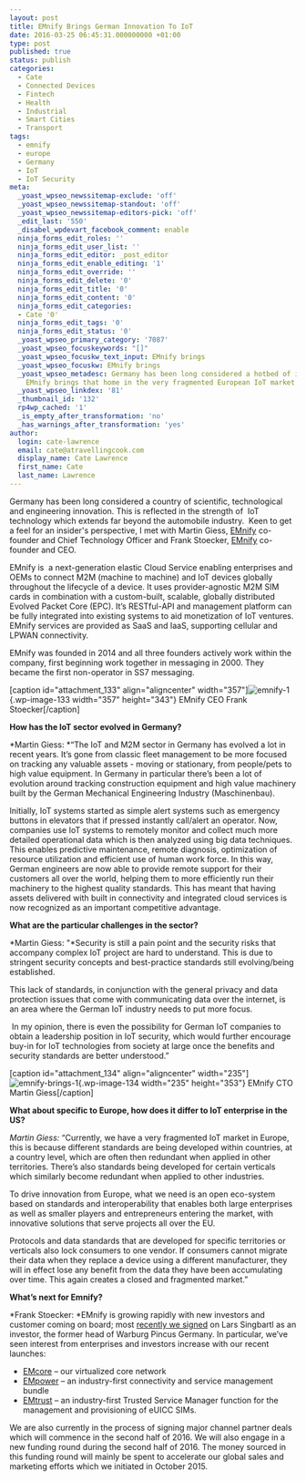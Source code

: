 ```yaml
---
layout: post
title: EMnify Brings German Innovation To IoT
date: 2016-03-25 06:45:31.000000000 +01:00
type: post
published: true
status: publish
categories:
  - Cate
  - Connected Devices
  - Fintech
  - Health
  - Industrial
  - Smart Cities
  - Transport
tags:
  - emnify
  - europe
  - Germany
  - IoT
  - IoT Security
meta:
  _yoast_wpseo_newssitemap-exclude: 'off'
  _yoast_wpseo_newssitemap-standout: 'off'
  _yoast_wpseo_newssitemap-editors-pick: 'off'
  _edit_last: '550'
  _disabel_wpdevart_facebook_comment: enable
  ninja_forms_edit_roles: ''
  ninja_forms_edit_user_list: ''
  ninja_forms_edit_editor: _post_editor
  ninja_forms_edit_enable_editing: '1'
  ninja_forms_edit_override: ''
  ninja_forms_edit_delete: '0'
  ninja_forms_edit_title: '0'
  ninja_forms_edit_content: '0'
  ninja_forms_edit_categories:
  - Cate '0'
  ninja_forms_edit_tags: '0'
  ninja_forms_edit_status: '0'
  _yoast_wpseo_primary_category: '7087'
  _yoast_wpseo_focuskeywords: "[]"
  _yoast_wpseo_focuskw_text_input: EMnify brings
  _yoast_wpseo_focuskw: EMnify brings
  _yoast_wpseo_metadesc: Germany has been long considered a hotbed of innovation.
    EMnify brings that home in the very fragmented European IoT market
  _yoast_wpseo_linkdex: '81'
  _thumbnail_id: '132'
  rp4wp_cached: '1'
  _is_empty_after_transformation: 'no'
  _has_warnings_after_transformation: 'yes'
author:
  login: cate-lawrence
  email: cate@atravellingcook.com
  display_name: Cate Lawrence
  first_name: Cate
  last_name: Lawrence
---
```

Germany has been long considered a country of scientific, technological
and engineering innovation. This is reflected in the strength of  IoT
technology which extends far beyond the automobile industry.  Keen to
get a feel for an insider's perspective, I met with Martin Giess,
[EMnify](http://www.emnify.com/) co-founder and Chief Technology Officer
and Frank Stoecker, [EMnify](http://www.emnify.com/) co-founder and CEO.

EMnify is  a next-generation elastic Cloud Service enabling enterprises
and OEMs to connect M2M (machine to machine) and IoT devices globally
throughout the lifecycle of a device. It uses provider-agnostic M2M SIM
cards in combination with a custom-built, scalable, globally distributed
Evolved Packet Core (EPC). It’s RESTful-API and management platform can
be fully integrated into existing systems to aid monetization of IoT
ventures. EMnify services are provided as SaaS and IaaS, supporting
cellular and LPWAN connectivity.

EMnify was founded in 2014 and all three founders actively work within
the company, first beginning work together in messaging in 2000. They
became the first non-operator in SS7 messaging.

\[caption id="attachment\_133" align="aligncenter"
width="357"\]![emnify-1](rw-import/giess-300x288.jpg){.wp-image-133
width="357" height="343"} EMnify CEO Frank Stoecker\[/caption\]

**How has the IoT sector evolved in Germany?**

*Martin Giess: *“The IoT and M2M sector in Germany has evolved a lot in
recent years. It’s gone from classic fleet management to be more focused
on tracking any valuable assets - moving or stationary, from people/pets
to high value equipment. In Germany in particular there’s been a lot of
evolution around tracking construction equipment and high value
machinery built by the German Mechanical Engineering Industry
(Maschinenbau).

Initially, IoT systems started as simple alert systems such as emergency
buttons in elevators that if pressed instantly call/alert an operator.
Now, companies use IoT systems to remotely monitor and collect much more
detailed operational data which is then analyzed using big data
techniques. This enables predictive maintenance, remote diagnosis,
optimization of resource utilization and efficient use of human work
force. In this way, German engineers are now able to provide remote
support for their customers all over the world, helping them to more
efficiently run their machinery to the highest quality standards. This
has meant that having assets delivered with built in connectivity and
integrated cloud services is now recognized as an important competitive
advantage.

**What are the particular challenges in the sector?**

*Martin Giess: "*Security is still a pain point and the security risks
that accompany complex IoT project are hard to understand. This is due
to stringent security concepts and best-practice standards still
evolving/being established.

This lack of standards, in conjunction with the general privacy and data
protection issues that come with communicating data over the internet,
is an area where the German IoT industry needs to put more focus.

 In my opinion, there is even the possibility for German IoT companies
to obtain a leadership position in IoT security, which would further
encourage buy-in for IoT technologies from society at large once the
benefits and security standards are better understood.”

\[caption id="attachment\_134" align="aligncenter"
width="235"\]![emnify-brings-1](rw-import/stoecker-200x300.jpg){.wp-image-134
width="235" height="353"} EMnify CTO Martin Giess\[/caption\]

**What about specific to Europe, how does it differ to IoT enterprise in
the US?**

*Martin Giess:* “Currently, we have a very fragmented IoT market in
Europe, this is because different standards are being developed within
countries, at a country level, which are often then redundant when
applied in other territories. There’s also standards being developed for
certain verticals which similarly become redundant when applied to other
industries.

To drive innovation from Europe, what we need is an open eco-system
based on standards and interoperability that enables both large
enterprises as well as smaller players and entrepreneurs entering the
market, with innovative solutions that serve projects all over the EU.

Protocols and data standards that are developed for specific territories
or verticals also lock consumers to one vendor. If consumers cannot
migrate their data when they replace a device using a different
manufacturer, they will in effect lose any benefit from the data they
have been accumulating over time. This again creates a closed and
fragmented market.”

**What’s next for Emnify?**

*Frank Stoecker: *EMnify is growing rapidly with new investors and
customer coming on board; most [recently we
signed](https://www.emnify.com/media-releases/emnify-growing-rapidly-as-new-investor-is-secured/)
on Lars Singbartl as an investor, the former head of Warburg Pincus
Germany. In particular, we’ve seen interest from enterprises and
investors increase with our recent launches:

-   [EMcore](https://www.emnify.com/media-releases/emnify-launches-virtualized-mobile-core-network-for-m2m-connectivity/)
    – our virtualized core network
-   [EMpower](https://www.emnify.com/media-releases/emnify-launches-first-ever-service-and-connectivity-management-bundle-2/)
    – an industry-first connectivity and service management bundle
-   [EMtrust](https://www.emnify.com/media-releases/emnify-launches-trusted-service-manager-function-advanced-euicc-management/)
    – an industry-first Trusted Service Manager function for the
    management and provisioning of eUICC SIMs.

We are also currently in the process of signing major channel partner
deals which will commence in the second half of 2016. We will also
engage in a new funding round during the second half of 2016. The money
sourced in this funding round will mainly be spent to accelerate our
global sales and marketing efforts which we initiated in October 2015.
